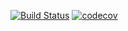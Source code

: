 [![Build Status](https://travis-ci.org/max107/SettingBundle.svg?branch=master)](https://travis-ci.org/max107/SettingBundle)
[![codecov](https://codecov.io/gh/max107/SettingBundle/branch/master/graph/badge.svg)](https://codecov.io/gh/max107/SettingBundle)
